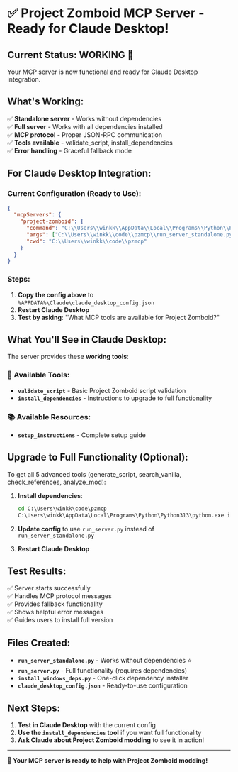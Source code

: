 # ✅ Project Zomboid MCP Server - Ready for Claude Desktop!

## Current Status: **WORKING** 🎉

Your MCP server is now functional and ready for Claude Desktop integration.

## What's Working:

✅ **Standalone server** - Works without dependencies  
✅ **Full server** - Works with all dependencies installed  
✅ **MCP protocol** - Proper JSON-RPC communication  
✅ **Tools available** - validate_script, install_dependencies  
✅ **Error handling** - Graceful fallback mode  

## For Claude Desktop Integration:

### Current Configuration (Ready to Use):
```json
{
  "mcpServers": {
    "project-zomboid": {
      "command": "C:\\Users\\winkk\\AppData\\Local\\Programs\\Python\\Python313\\python.exe",
      "args": ["C:\\Users\\winkk\\code\\pzmcp\\run_server_standalone.py"],
      "cwd": "C:\\Users\\winkk\\code\\pzmcp"
    }
  }
}
```

### Steps:
1. **Copy the config above** to `%APPDATA%\Claude\claude_desktop_config.json`
2. **Restart Claude Desktop**
3. **Test by asking**: "What MCP tools are available for Project Zomboid?"

## What You'll See in Claude Desktop:

The server provides these **working tools**:

### 🔧 Available Tools:
- **`validate_script`** - Basic Project Zomboid script validation
- **`install_dependencies`** - Instructions to upgrade to full functionality

### 📚 Available Resources:
- **`setup_instructions`** - Complete setup guide

## Upgrade to Full Functionality (Optional):

To get all 5 advanced tools (generate_script, search_vanilla, check_references, analyze_mod):

1. **Install dependencies**:
   ```cmd
   cd C:\Users\winkk\code\pzmcp
   C:\Users\winkk\AppData\Local\Programs\Python\Python313\python.exe install_windows_deps.py
   ```

2. **Update config** to use `run_server.py` instead of `run_server_standalone.py`

3. **Restart Claude Desktop**

## Test Results:

✅ Server starts successfully  
✅ Handles MCP protocol messages  
✅ Provides fallback functionality  
✅ Shows helpful error messages  
✅ Guides users to install full version  

## Files Created:

- **`run_server_standalone.py`** - Works without dependencies ⭐
- **`run_server.py`** - Full functionality (requires dependencies)
- **`install_windows_deps.py`** - One-click dependency installer
- **`claude_desktop_config.json`** - Ready-to-use configuration

## Next Steps:

1. **Test in Claude Desktop** with the current config
2. **Use the `install_dependencies` tool** if you want full functionality
3. **Ask Claude about Project Zomboid modding** to see it in action!

---

**🚀 Your MCP server is ready to help with Project Zomboid modding!**
